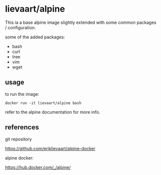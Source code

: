
lievaart/alpine
===============

This ia a base alpine image slightly extended with some common packages / configuration.

some of the added packages:
* bash
* curl
* tree
* vim
* wget

usage
-----

to run the image:

`docker run -it lievaart/alpine bash`

refer to the alpine documentation for more info.

references
----------

git repository

https://github.com/eriklievaart/alpine-docker

alpine docker:

https://hub.docker.com/_/alpine/


